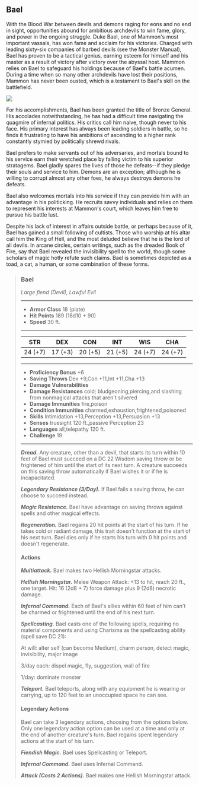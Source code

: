## Bael
With the Blood War between devils and demons raging for eons and no end in sight, opportunities abound for ambitious archdevils to win fame, glory, and power in the ongoing struggle. Duke Bael, one of Mammon's most important vassals, has won fame and acclaim for his victories. Charged with leading sixty-six companies of barbed devils (see the Monster Manual), Bael has proven to be a tactical genius, earning esteem for himself and his master as a result of victory after victory over the abyssal host. Mammon relies on Bael to safeguard his holdings because of Bael's battle acumen. During a time when so many other archdevils have lost their positions, Mammon has never been ousted, which is a testament to Bael's skill on the battlefield.

![](Devils-Bael.png)

For his accomplishments, Bael has been granted the title of Bronze General. His accolades notwithstanding, he has had a difficult time navigating the quagmire of infernal politics. His critics call him naive, though never to his face. His primary interest has always been leading soldiers in battle, so he finds it frustrating to have his ambitions of ascending to a higher rank constantly stymied by politically shrewd rivals.

Bael prefers to make servants out of his adversaries, and mortals bound to his service earn their wretched place by falling victim to his superior stratagems. Bael gladly spares the lives of those he defeats--if they pledge their souls and service to him. Demons are an exception; although he is willing to corrupt almost any other foes, he always destroys demons he defeats.

Bael also welcomes mortals into his service if they can provide him with an advantage in his politicking. He recruits savvy individuals and relies on them to represent his interests at Mammon's court, which leaves him free to pursue his battle lust.

Despite his lack of interest in affairs outside battle, or perhaps because of it, Bael has gained a small following of cultists. Those who worship at his altar call him the King of Hell, and the most deluded believe that he is the lord of all devils. In arcane circles, certain writings, such as the dreaded Book of Fire, say that Bael revealed the invisibility spell to the world, though some scholars of magic hotly refute such claims. Bael is sometimes depicted as a toad, a cat, a human, or some combination of these forms.

>### Bael
>*Large fiend (Devil), Lawful Evil*
>___
>- **Armor Class** 18 (plate)
>- **Hit Points** 189 (18d10 + 90)
>- **Speed** 30 ft.
>___
>|**STR**|**DEX**|**CON**|**INT**|**WIS**|**CHA**|
>|:---:|:---:|:---:|:---:|:---:|:---:|
>|24 (+7)|17 (+3)|20 (+5)|21 (+5)|24 (+7)|24 (+7)|
>
>___
>- **Proficiency Bonus** +6
>- **Saving Throws** Dex +9,Con +11,Int +11,Cha +13
>- **Damage Vulnerabilities** 
>- **Damage Resistances** cold; bludgeoning,piercing,and slashing from nonmagical attacks that aren't silvered
>- **Damage Immunities** fire,poison
>- **Condition Immunities** charmed,exhaustion,frightened,poisoned
>- **Skills** Intimidation +13,Perception +13,Persuasion +13
>- **Senses** truesight 120 ft.,passive Perception 23
>- **Languages** all,telepathy 120 ft.
>- **Challenge** 19
>___
>***Dread.*** Any creature, other than a devil, that starts its turn within 10 feet of Bael must succeed on a DC 22 Wisdom saving throw or be frightened of him until the start of its next turn. A creature succeeds on this saving throw automatically if Bael wishes it or if he is incapacitated.
>
>***Legendary Resistance (3/Day).*** If Bael fails a saving throw, he can choose to succeed instead.
>
>***Magic Resistance.*** Bael have advantage on saving throws against spells and other magical effects.
>
>***Regeneration.*** Bael regains 20 hit points at the start of his turn. If he takes cold or radiant damage, this trait doesn't function at the start of his next turn. Bael dies only if he starts his turn with 0 hit points and doesn't regenerate.
>
>#### Actions
>***Multiattack.*** Bael makes two Hellish Morningstar attacks.
>
>***Hellish Morningstar.*** Melee Weapon Attack: +13 to hit, reach 20 ft., one target. Hit: 16 (2d8 + 7) force damage plus 9 (2d8) necrotic damage.
>
>***Infernal Command.*** Each of Bael's allies within 60 feet of him can't be charmed or frightened until the end of his next turn.
>
>***Spellcasting.*** Bael casts one of the following spells, requiring no material components and using Charisma as the spellcasting ability (spell save DC 21):
>
>At will: alter self (can become Medium), charm person, detect magic, invisibility, major image
>
>3/day each: dispel magic, fly, suggestion, wall of fire
>
>1/day: dominate monster
>
>***Teleport.*** Bael teleports, along with any equipment he is wearing or carrying, up to 120 feet to an unoccupied space he can see.
>
>#### Legendary Actions
>Bael can take 3 legendary actions, choosing from the options below. Only one legendary action option can be used at a time and only at the end of another creature's turn. Bael regains spent legendary actions at the start of his turn.
>
>***Fiendish Magic.*** Bael uses Spellcasting or Teleport.
>
>***Infernal Command.*** Bael uses Infernal Command.
>
>***Attack (Costs 2 Actions).*** Bael makes one Hellish Morningstar attack.
>
